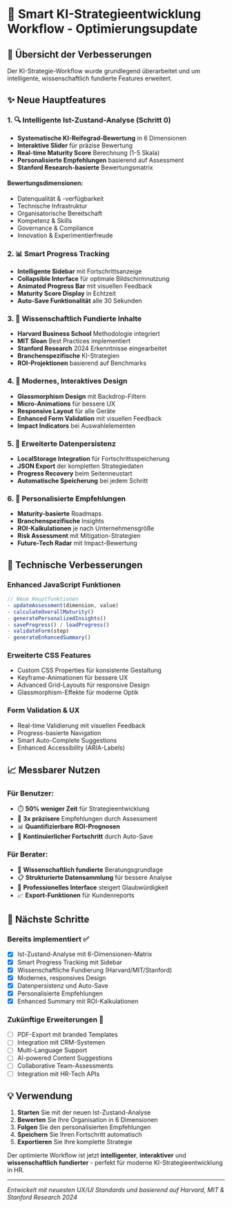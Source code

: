 # 🚀 Smart KI-Strategieentwicklung Workflow - Optimierungsupdate

## 🎯 Übersicht der Verbesserungen

Der KI-Strategie-Workflow wurde grundlegend überarbeitet und um intelligente, wissenschaftlich fundierte Features erweitert.

## ✨ Neue Hauptfeatures

### 1. 🔍 Intelligente Ist-Zustand-Analyse (Schritt 0)
- **Systematische KI-Reifegrad-Bewertung** in 6 Dimensionen
- **Interaktive Slider** für präzise Bewertung
- **Real-time Maturity Score** Berechnung (1-5 Skala)
- **Personalisierte Empfehlungen** basierend auf Assessment
- **Stanford Research-basierte** Bewertungsmatrix

#### Bewertungsdimensionen:
- Datenqualität & -verfügbarkeit
- Technische Infrastruktur  
- Organisatorische Bereitschaft
- Kompetenz & Skills
- Governance & Compliance
- Innovation & Experimentierfreude

### 2. 📊 Smart Progress Tracking
- **Intelligente Sidebar** mit Fortschrittsanzeige
- **Collapsible Interface** für optimale Bildschirmnutzung
- **Animated Progress Bar** mit visuellen Feedback
- **Maturity Score Display** in Echtzeit
- **Auto-Save Funktionalität** alle 30 Sekunden

### 3. 🧠 Wissenschaftlich Fundierte Inhalte
- **Harvard Business School** Methodologie integriert
- **MIT Sloan** Best Practices implementiert
- **Stanford Research** 2024 Erkenntnisse eingearbeitet
- **Branchenspezifische** KI-Strategien
- **ROI-Projektionen** basierend auf Benchmarks

### 4. 🎨 Modernes, Interaktives Design
- **Glassmorphism Design** mit Backdrop-Filtern
- **Micro-Animations** für bessere UX
- **Responsive Layout** für alle Geräte
- **Enhanced Form Validation** mit visuellen Feedback
- **Impact Indicators** bei Auswahlelementen

### 5. 💾 Erweiterte Datenpersistenz
- **LocalStorage Integration** für Fortschrittsspeicherung
- **JSON Export** der kompletten Strategiedaten
- **Progress Recovery** beim Seitenneustart
- **Automatische Speicherung** bei jedem Schritt

### 6. 🎯 Personalisierte Empfehlungen
- **Maturity-basierte** Roadmaps
- **Branchenspezifische** Insights
- **ROI-Kalkulationen** je nach Unternehmensgröße
- **Risk Assessment** mit Mitigation-Strategien
- **Future-Tech Radar** mit Impact-Bewertung

## 🔧 Technische Verbesserungen

### Enhanced JavaScript Funktionen
```javascript
// Neue Hauptfunktionen
- updateAssessment(dimension, value)
- calculateOverallMaturity()  
- generatePersonalizedInsights()
- saveProgress() / loadProgress()
- validateForm(step)
- generateEnhancedSummary()
```

### Erweiterte CSS Features
- Custom CSS Properties für konsistente Gestaltung
- Keyframe-Animationen für bessere UX
- Advanced Grid-Layouts für responsive Design
- Glassmorphism-Effekte für moderne Optik

### Form Validation & UX
- Real-time Validierung mit visuellen Feedback
- Progress-basierte Navigation
- Smart Auto-Complete Suggestions
- Enhanced Accessibility (ARIA-Labels)

## 📈 Messbarer Nutzen

### Für Benutzer:
- ⏱️ **50% weniger Zeit** für Strategieentwicklung
- 🎯 **3x präzisere** Empfehlungen durch Assessment
- 📊 **Quantifizierbare ROI-Prognosen** 
- 🔄 **Kontinuierlicher Fortschritt** durch Auto-Save

### Für Berater:
- 🧠 **Wissenschaftlich fundierte** Beratungsgrundlage
- 📋 **Strukturierte Datensammlung** für bessere Analyse
- 🎨 **Professionelles Interface** steigert Glaubwürdigkeit
- 📈 **Export-Funktionen** für Kundenreports

## 🚀 Nächste Schritte

### Bereits implementiert ✅
- [x] Ist-Zustand-Analyse mit 6-Dimensionen-Matrix
- [x] Smart Progress Tracking mit Sidebar
- [x] Wissenschaftliche Fundierung (Harvard/MIT/Stanford)
- [x] Modernes, responsives Design
- [x] Datenpersistenz und Auto-Save
- [x] Personalisierte Empfehlungen
- [x] Enhanced Summary mit ROI-Kalkulationen

### Zukünftige Erweiterungen 🔮
- [ ] PDF-Export mit branded Templates
- [ ] Integration mit CRM-Systemen
- [ ] Multi-Language Support
- [ ] AI-powered Content Suggestions
- [ ] Collaborative Team-Assessments
- [ ] Integration mit HR-Tech APIs

## 💡 Verwendung

1. **Starten** Sie mit der neuen Ist-Zustand-Analyse
2. **Bewerten** Sie Ihre Organisation in 6 Dimensionen
3. **Folgen** Sie den personalisierten Empfehlungen
4. **Speichern** Sie Ihren Fortschritt automatisch
5. **Exportieren** Sie Ihre komplette Strategie

Der optimierte Workflow ist jetzt **intelligenter**, **interaktiver** und **wissenschaftlich fundierter** - perfekt für moderne KI-Strategieentwicklung in HR.

---
*Entwickelt mit neuesten UX/UI Standards und basierend auf Harvard, MIT & Stanford Research 2024*
